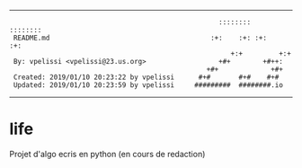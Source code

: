 ********************************************************************************
                                                                                
                                                        ::::::::   ::::::::     
     README.md                                        :+:    :+: :+:    :+:     
                                                           +:+         +:+      
     By: vpelissi <vpelissi@23.us.org>                  +#+        +#++:        
                                                     +#+             +#+        
     Created: 2019/01/10 20:23:22 by vpelissi      #+#       #+#    #+#         
     Updated: 2019/01/10 20:23:59 by vpelissi     #########  ########.io        
                                                                                
********************************************************************************

# life

Projet d'algo ecris en python
(en cours de redaction)
